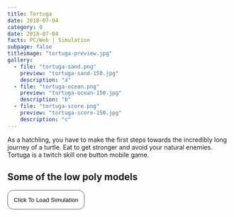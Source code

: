 ```yaml
---
title: Tortuga
date: 2018-07-04
category: 0
date: 2018-07-04
facts: PC/Web | Simulation
subpage: false
titleimage: "tortuga-preview.jpg"
gallery:
  - file: "tortuga-sand.png"
    preview: "tortuga-sand-150.jpg"
    description: "a"
  - file: "tortuga-ocean.png"
    preview: "tortuga-ocean-150.jpg"
    description: "b"
  - file: "tortuga-score.png"
    preview: "tortuga-score-150.jpg"
    description: "c"
---
```


As a hatchling, you have to make the first steps towards the incredibly long journey of a turtle. Eat to get stronger and avoid your natural enemies. Tortuga is a twitch skill one button mobile game.

## Some of the low poly models
<script type="text/javascript" src="https://ajax.googleapis.com/ajax/libs/jquery/1.6.0/jquery.min.js"></script>
<script type="text/javascript">
$(function(){
    $('#button').click(function(){ 
        if(!$('#iframe').length) {
                $('#iframeHolder').html('<iframe src="tortugaShow.html" width="100%" height="700"></iframe>');
        }
    });   
});
</script>
 
<button 
style="
    border-radius: 1em;
    background-color: white;
    padding: 1em;
    border: 0.1em solid #555555;"
id="button">Click To Load Simulation</button>
<div id="iframeHolder"></div>
